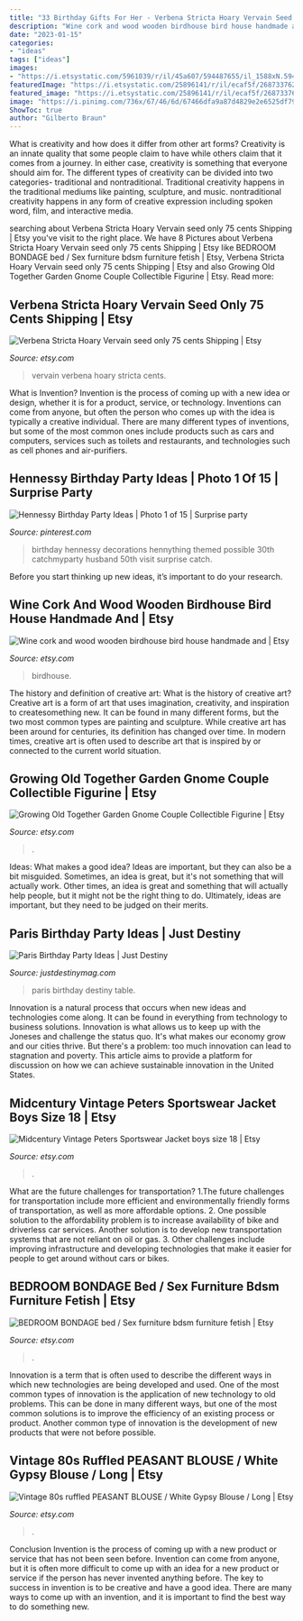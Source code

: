 ```yaml
---
title: "33 Birthday Gifts For Her - Verbena Stricta Hoary Vervain Seed Only 75 Cents Shipping"
description: "Wine cork and wood wooden birdhouse bird house handmade and"
date: "2023-01-15"
categories:
- "ideas"
tags: ["ideas"]
images:
- "https://i.etsystatic.com/5961039/r/il/45a607/594487655/il_1588xN.594487655_mycf.jpg"
featuredImage: "https://i.etsystatic.com/25896141/r/il/ecaf5f/2687337624/il_1588xN.2687337624_hi1h.jpg"
featured_image: "https://i.etsystatic.com/25896141/r/il/ecaf5f/2687337624/il_1588xN.2687337624_hi1h.jpg"
image: "https://i.pinimg.com/736x/67/46/6d/67466dfa9a87d4829e2e6525df797ccf--th-birthday-birthday-ideas.jpg"
ShowToc: true
author: "Gilberto Braun"
---
```



What is creativity and how does it differ from other art forms?
Creativity is an innate quality that some people claim to have while others claim that it comes from a journey. In either case, creativity is something that everyone should aim for. The different types of creativity can be divided into two categories- traditional and nontraditional. Traditional creativity happens in the traditional mediums like painting, sculpture, and music. nontraditional creativity happens in any form of creative expression including spoken word, film, and interactive media.

	

		
searching about Verbena Stricta Hoary Vervain seed only 75 cents Shipping | Etsy you've visit to the right place. We have 8 Pictures about Verbena Stricta Hoary Vervain seed only 75 cents Shipping | Etsy like BEDROOM BONDAGE bed / Sex furniture bdsm furniture fetish | Etsy, Verbena Stricta Hoary Vervain seed only 75 cents Shipping | Etsy and also Growing Old Together Garden Gnome Couple Collectible Figurine | Etsy. Read more:
		
    
## Verbena Stricta Hoary Vervain Seed Only 75 Cents Shipping | Etsy

<img loading=lazy src="https://i.etsystatic.com/12426062/r/il/74b712/2525465608/il_1588xN.2525465608_ctbx.jpg" onerror="this.onerror=null;this.src='https://tse3.mm.bing.net/th?id=OIP.lK5xRRaKoVlUG3vuBPvvdgHaLL&amp;pid=15.1';" alt="Verbena Stricta Hoary Vervain seed only 75 cents Shipping | Etsy">

_Source: etsy.com_

>vervain verbena hoary stricta cents. 

	

What is Invention?
Invention is the process of coming up with a new idea or design, whether it is for a product, service, or technology. Inventions can come from anyone, but often the person who comes up with the idea is typically a creative individual. There are many different types of inventions, but some of the most common ones include products such as cars and computers, services such as toilets and restaurants, and technologies such as cell phones and air-purifiers.

    
## Hennessy Birthday Party Ideas | Photo 1 Of 15 | Surprise Party

<img loading=lazy src="https://i.pinimg.com/736x/67/46/6d/67466dfa9a87d4829e2e6525df797ccf--th-birthday-birthday-ideas.jpg" onerror="this.onerror=null;this.src='https://tse4.mm.bing.net/th?id=OIP.Sq4ZsZp2RGfAqs4SzJMiQwHaJ3&amp;pid=15.1';" alt="Hennessy Birthday Party Ideas | Photo 1 of 15 | Surprise party">

_Source: pinterest.com_

>birthday hennessy decorations hennything themed possible 30th catchmyparty husband 50th visit surprise catch. 

	

Before you start thinking up new ideas, it’s important to do your research.

    
## Wine Cork And Wood Wooden Birdhouse Bird House Handmade And | Etsy

<img loading=lazy src="https://i.etsystatic.com/6530848/r/il/bbb517/3140094503/il_1588xN.3140094503_f6o4.jpg" onerror="this.onerror=null;this.src='https://tse3.mm.bing.net/th?id=OIP.2Z3c69YXzBcMLUHgdShaxgHaKr&amp;pid=15.1';" alt="Wine cork and wood wooden birdhouse bird house handmade and | Etsy">

_Source: etsy.com_

>birdhouse. 

	

The history and definition of creative art: What is the history of creative art?
Creative art is a form of art that uses imagination, creativity, and inspiration to createsomething new. It can be found in many different forms, but the two most common types are painting and sculpture. While creative art has been around for centuries, its definition has changed over time. In modern times, creative art is often used to describe art that is inspired by or connected to the current world situation.

    
## Growing Old Together Garden Gnome Couple Collectible Figurine | Etsy

<img loading=lazy src="https://i.etsystatic.com/25896141/r/il/ecaf5f/2687337624/il_1588xN.2687337624_hi1h.jpg" onerror="this.onerror=null;this.src='https://tse1.mm.bing.net/th?id=OIP.9mYQwaPKde1tmxF8Y7wJ2gHaKa&amp;pid=15.1';" alt="Growing Old Together Garden Gnome Couple Collectible Figurine | Etsy">

_Source: etsy.com_

>. 

	

Ideas: What makes a good idea?
Ideas are important, but they can also be a bit misguided. Sometimes, an idea is great, but it's not something that will actually work. Other times, an idea is great and something that will actually help people, but it might not be the right thing to do. Ultimately, ideas are important, but they need to be judged on their merits.

    
## Paris Birthday Party Ideas | Just Destiny

<img loading=lazy src="http://justdestinymag.com/wp-content/uploads/2015/03/Paris-Birthday-Party-Just-Destiny-Mag.jpg" onerror="this.onerror=null;this.src='https://tse2.mm.bing.net/th?id=OIP.pqgLRZXBjrgBLRnEOrSW8QHaKl&amp;pid=15.1';" alt="Paris Birthday Party Ideas | Just Destiny">

_Source: justdestinymag.com_

>paris birthday destiny table. 

	

Innovation is a natural process that occurs when new ideas and technologies come along. It can be found in everything from technology to business solutions. Innovation is what allows us to keep up with the Joneses and challenge the status quo. It's what makes our economy grow and our cities thrive. But there's a problem: too much innovation can lead to stagnation and poverty. This article aims to provide a platform for discussion on how we can achieve sustainable innovation in the United States.

    
## Midcentury Vintage Peters Sportswear Jacket Boys Size 18 | Etsy

<img loading=lazy src="https://i.etsystatic.com/5961039/r/il/45a607/594487655/il_1588xN.594487655_mycf.jpg" onerror="this.onerror=null;this.src='https://tse4.mm.bing.net/th?id=OIP.jrlNrDkGdkDKIVmHsezrRgHaG_&amp;pid=15.1';" alt="Midcentury Vintage Peters Sportswear Jacket boys size 18 | Etsy">

_Source: etsy.com_

>. 

	

What are the future challenges for transportation?
1.The future challenges for transportation include more efficient and environmentally friendly forms of transportation, as well as more affordable options. 
2. One possible solution to the affordability problem is to increase availability of bike and driverless car services. Another solution is to develop new transportation systems that are not reliant on oil or gas. 
3. Other challenges include improving infrastructure and developing technologies that make it easier for people to get around without cars or bikes.

    
## BEDROOM BONDAGE Bed / Sex Furniture Bdsm Furniture Fetish | Etsy

<img loading=lazy src="https://i.etsystatic.com/16293408/r/il/218f9f/2964516732/il_1588xN.2964516732_bvdx.jpg" onerror="this.onerror=null;this.src='https://tse4.mm.bing.net/th?id=OIP.1jUvE1aU13HoajBcXd_ZJwHaJ3&amp;pid=15.1';" alt="BEDROOM BONDAGE bed / Sex furniture bdsm furniture fetish | Etsy">

_Source: etsy.com_

>. 

	

Innovation is a term that is often used to describe the different ways in which new technologies are being developed and used. One of the most common types of innovation is the application of new technology to old problems. This can be done in many different ways, but one of the most common solutions is to improve the efficiency of an existing process or product. Another common type of innovation is the development of new products that were not before possible.

    
## Vintage 80s Ruffled PEASANT BLOUSE / White Gypsy Blouse / Long | Etsy

<img loading=lazy src="https://i.etsystatic.com/5629009/r/il/9bbabf/193123455/il_1588xN.193123455.jpg" onerror="this.onerror=null;this.src='https://tse4.mm.bing.net/th?id=OIP.SK3D7Em7Rcoc6Od3EzA_rgHaLG&amp;pid=15.1';" alt="Vintage 80s ruffled PEASANT BLOUSE / White Gypsy Blouse / Long | Etsy">

_Source: etsy.com_

>. 

	

Conclusion
Invention is the process of coming up with a new product or service that has not been seen before. Invention can come from anyone, but it is often more difficult to come up with an idea for a new product or service if the person has never invented anything before. The key to success in invention is to be creative and have a good idea. There are many ways to come up with an invention, and it is important to find the best way to do something new.

